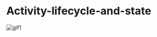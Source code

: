 # Activity-lifecycle-and-state
![gif1](https://user-images.githubusercontent.com/50353804/161396415-05e9c4d4-8022-4e77-94e6-7b534b8c035a.gif)

